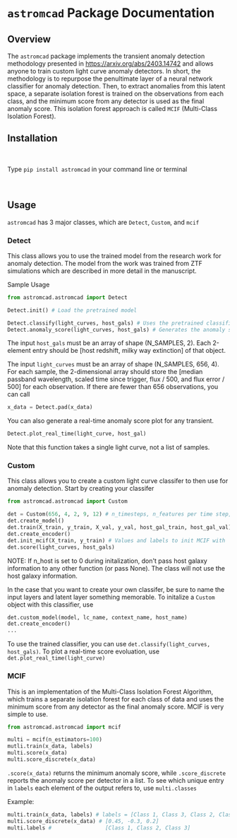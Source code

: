 # `astromcad` Package Documentation

## Overview

The `astromcad` package implements the transient anomaly detection methodology presented in https://arxiv.org/abs/2403.14742 and allows anyone to train custom light curve anomaly detectors. In short, the methodology is to repurpose the penultimate layer of a neural network classifier for anomaly detection. Then, to extract anomalies from this latent space, a separate isolation forest is trained on the observations from each class, and the minimum score from any detector is used as the final anomaly score. This isolation forest approach is called `MCIF` (Multi-Class Isolation Forest).

## Installation

<br>

Type `pip install astromcad` in your command line or terminal

<br>

## Usage

`astromcad` has 3 major classes, which are `Detect`, `Custom`, and `mcif`

### Detect

This class allows you to use the trained model from the research work for anomaly detection. The model from the work was trained from ZTF simulations which are described in more detail in the manuscript. 

Sample Usage

```python
from astromcad.astromcad import Detect

Detect.init() # Load the pretrained model

Detect.classify(light_curves, host_gals) # Uses the pretrained classifier to get a classification output
Detect.anomaly_score(light_curves, host_gals) # Generates the anomaly score for the given simple
``` 

The input `host_gals` must be an array of shape (N_SAMPLES, 2). Each 2-element entry should be [host redshift, milky way extinction] of that object. 

The input `light_curves` must be an array of shape (N_SAMPLES, 656, 4). For each sample, the 2-dimensional array should store the [median passband wavelength, scaled time since trigger, flux / 500, and flux error / 500] for each observation. If there are fewer than 656 observations, you can call

```python
x_data = Detect.pad(x_data)
```

You can also generate a real-time anomaly score plot for any transient. 

```python
Detect.plot_real_time(light_curve, host_gal)
```

Note that this function takes a single light curve, not a list of samples.

### Custom

This class allows you to create a custom light curve classifer to then use for anomaly detection. Start by creating your classifer

```python
from astromcad.astromcad import Custom

det = Custom(656, 4, 2, 9, 12) # n_timesteps, n_features per time step, n_host, latent_size, n_classes
det.create_model()
det.train(X_train, y_train, X_val, y_val, host_gal_train, host_gal_val) # EarlyStopping is initalized in the class
det.create_encoder()
det.init_mcif(X_train, y_train) # Values and labels to init MCIF with
det.score(light_curves, host_gals)
```

NOTE: If n_host is set to 0 during initalization, don't pass host galaxy information to any other function (or pass None). The class will not use the host galaxy information.

In the case that you want to create your own classifer, be sure to name the input layers and latent layer something memorable. To initalize a `Custom` object with this classifier, use 

```python
det.custom_model(model, lc_name, context_name, host_name)
det.create_encoder()
...
```

To use the trained classifier, you can use `det.classify(light_curves, host_gals)`. To plot a real-time score evoluation, use `det.plot_real_time(light_curve)`


### MCIF

This is an implementation of the Multi-Class Isolation Forest Algorithm, which trains a separate isolation forest for each class of data and uses the minimum score from any detector as the final anomaly score. MCIF is very simple to use.

```python
from astromcad.astromcad import mcif

multi = mcif(n_estimators=100)
mutli.train(x_data, labels)
multi.score(x_data)
multi.score_discrete(x_data)
```

`.score(x_data)` returns the minimum anomaly score, while `.score_discrete` reports the anomaly score per detector in a list. To see which unique entry in `labels` each element of the output refers to, use `multi.classes`

Example:

```python
multi.train(x_data, labels) # labels = [Class 1, Class 3, Class 2, Class 1, ...]
multi.score_discrete(x_data) # [0.45, -0.3, 0.2]
multi.labels # 				   [Class 1, Class 2, Class 3]
```
